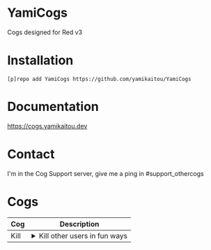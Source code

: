 # YamiCogs
Cogs designed for Red v3

# Installation
`[p]repo add YamiCogs https://github.com/yamikaitou/YamiCogs`

# Documentation
https://cogs.yamikaitou.dev

# Contact
I'm in the Cog Support server, give me a ping in #support_othercogs

# Cogs
| Cog | Description |
| --- | ----------- |
| Kill | <details><summary>Kill other users in fun ways</summary>Add kill methods and kill people with them! Originally made for v2 by Paddo</details>
